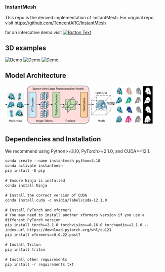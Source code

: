### InstantMesh
This repo is the derived implementation of InstantMesh. For original repo, visit https://github.com/TencentARC/InstantMesh

for an intercative demo visit [![Button Text](https://img.shields.io/badge/Button-Click%20Here-blue)]([https://your-link.com](https://colab.research.google.com/drive/1spbyRA6ZNWDsZU1ZHt_-w_a4aeqZF9KU?usp=sharing))
## 3D examples

![Demo](https://github.com/UpM-BSc-Ai-projects/IP_Project/CloneInstantMesh/BD_3D_example.gif)
![Demo](https://github.com/UpM-BSc-Ai-projects/IP_Project/CloneInstantMesh/JD_3D_example.gif)
![Demo](https://github.com/UpM-BSc-Ai-projects/IP_Project/CloneInstantMesh/KD_3D_example.gif)



## Model Architecture

![Logo](https://github.com/UpM-BSc-Ai-projects/IP_Project/blob/main/CloneInstantMesh/model_architecture.png)

## Dependencies and Installation
We recommend using Python>=3.10, PyTorch>=2.1.0, and CUDA>=12.1.
```
conda create --name instantmesh python=3.10
conda activate instantmesh
pip install -U pip

# Ensure Ninja is installed
conda install Ninja

# Install the correct version of CUDA
conda install cuda -c nvidia/label/cuda-12.1.0

# Install PyTorch and xformers
# You may need to install another xformers version if you use a different PyTorch version
pip install torch==2.1.0 torchvision==0.16.0 torchaudio==2.1.0 --index-url https://download.pytorch.org/whl/cu121
pip install xformers==0.0.22.post7

# Install Triton 
pip install triton

# Install other requirements
pip install -r requirements.txt
```
